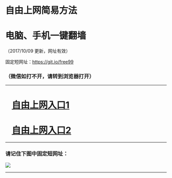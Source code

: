 ﻿# 自由上网简易方法

# 电脑、手机一键翻墙

（2017/10/09 更新，网址有效）

固定短网址：https://git.io/free99

### （微信如打不开，请转到浏览器打开）


***





# &nbsp;&nbsp; <a href="http://ft2935727338.fwq-tz-1001.info/fwqtz01.html?t=100900111844 " target="_blank">自由上网入口1</a>
# &nbsp;&nbsp; <a href="http://ft3057712854.fwq-tz-1002.info/fwqtz02.html?t=1009001793 " target="_blank">自由上网入口2</a>
***

### 请记住下图中固定短网址：

<img src="https://s3-us-west-2.amazonaws.com/fwq-1001/yjfq-20170905okok.png" /> 


***

